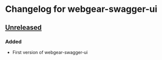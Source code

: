 # Changelog for webgear-swagger-ui

## [Unreleased]

### Added
- First version of webgear-swagger-ui

[Unreleased]: https://github.com/haskell-webgear/webgear/compare/v1.1.0...HEAD
[1.1.0]: https://github.com/haskell-webgear/webgear/releases/tag/v1.1.0
